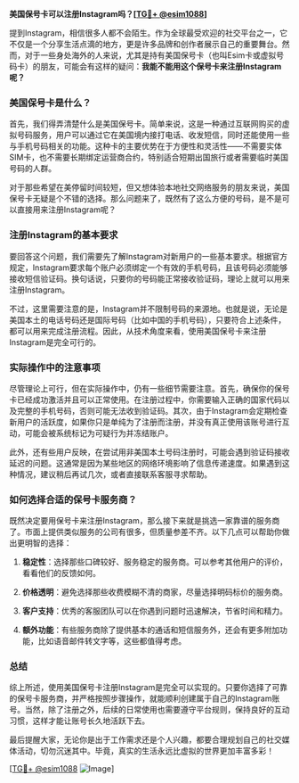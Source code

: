 **美国保号卡可以注册Instagram吗？[[TG💪+ @esim1088](https://t.me/s/esim1088)]**

提到Instagram，相信很多人都不会陌生。作为全球最受欢迎的社交平台之一，它不仅是一个分享生活点滴的地方，更是许多品牌和创作者展示自己的重要舞台。然而，对于一些身处海外的人来说，尤其是持有美国保号卡（也叫Esim卡或虚拟号码卡）的朋友，可能会有这样的疑问：**我能不能用这个保号卡来注册Instagram呢？**

### 美国保号卡是什么？

首先，我们得弄清楚什么是美国保号卡。简单来说，这是一种通过互联网购买的虚拟号码服务，用户可以通过它在美国境内接打电话、收发短信，同时还能使用一些与手机号码相关的功能。这种卡的主要优势在于方便性和灵活性——不需要实体SIM卡，也不需要长期绑定运营商合约，特别适合短期出国旅行或者需要临时美国号码的人群。

对于那些希望在美停留时间较短，但又想体验本地社交网络服务的朋友来说，美国保号卡无疑是个不错的选择。那么问题来了，既然有了这么方便的号码，是不是可以直接用来注册Instagram呢？

### 注册Instagram的基本要求

要回答这个问题，我们需要先了解Instagram对新用户的一些基本要求。根据官方规定，Instagram要求每个账户必须绑定一个有效的手机号码，且该号码必须能够接收短信验证码。换句话说，只要你的号码能正常接收验证码，理论上就可以用来注册Instagram。

不过，这里需要注意的是，Instagram并不限制号码的来源地。也就是说，无论是美国本土的电话号码还是国际号码（比如中国的手机号码），只要符合上述条件，都可以用来完成注册流程。因此，从技术角度来看，使用美国保号卡来注册Instagram是完全可行的。

### 实际操作中的注意事项

尽管理论上可行，但在实际操作中，仍有一些细节需要注意。首先，确保你的保号卡已经成功激活并且可以正常使用。在注册过程中，你需要输入正确的国家代码以及完整的手机号码，否则可能无法收到验证码。其次，由于Instagram会定期检查新用户的活跃度，如果你只是单纯为了注册而注册，并没有真正使用该账号进行互动，可能会被系统标记为可疑行为并冻结账户。

此外，还有些用户反映，在尝试用非美国本土号码注册时，可能会遇到验证码接收延迟的问题。这通常是因为某些地区的网络环境影响了信息传递速度。如果遇到这种情况，建议稍后再试几次，或者直接联系客服寻求帮助。

### 如何选择合适的保号卡服务商？

既然决定要用保号卡来注册Instagram，那么接下来就是挑选一家靠谱的服务商了。市面上提供类似服务的公司有很多，但质量参差不齐。以下几点可以帮助你做出更明智的选择：

1. **稳定性**：选择那些口碑较好、服务稳定的服务商。可以参考其他用户的评价，看看他们的反馈如何。
   
2. **价格透明**：避免选择那些收费模糊不清的商家，尽量选择明码标价的服务商。

3. **客户支持**：优秀的客服团队可以在你遇到问题时迅速解决，节省时间和精力。

4. **额外功能**：有些服务商除了提供基本的通话和短信服务外，还会有更多附加功能，比如语音邮件转文字等，这些都值得考虑。

### 总结

综上所述，使用美国保号卡注册Instagram是完全可以实现的。只要你选择了可靠的保号卡服务商，并严格按照步骤操作，就能顺利创建属于自己的Instagram账号。当然，除了注册之外，后续的日常使用也需要遵守平台规则，保持良好的互动习惯，这样才能让账号长久地活跃下去。

最后提醒大家，无论你是出于工作需求还是个人兴趣，都要合理规划自己的社交媒体活动，切勿沉迷其中。毕竟，真实的生活永远比虚拟的世界更加丰富多彩！

[[TG💪+ @esim1088](https://t.me/s/esim1088) ![Image](https://i.postimg.cc/4NQfJmqS/Snipaste-2025-05-13-00-14-12.png)]